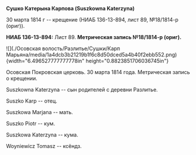 **Сушко Катерына Карпова (Suszkowna Katerzyna)**

30 марта 1814 г -- крещение (НИАБ 136-13-894, лист 89, №18/1814-р
(ориг)).

**НИАБ 136-13-894:** Лист 89. **Метрическая запись №18/1814-р (ориг).**

![](./Осовская волость/Разлитье/Сушки/Карп Марьяна/media/1a4dcb3b21219b1f6c8d50dced5a4b40f2ebb552.png){width="6.496527777777778in"
height="0.8823851706036745in"}

Осовская Покровская церковь. 30 марта 1814 года. Метрическая запись о
крещении.

Suszkowna Katerzyna -- сын родителей с деревни Разлитье.

Suszko Karp -- отец.

Suszkowa Marjana -- мать.

Suszko Piotr -- кум.

Suszkowa Katerzyna -- кума.

Woyniewicz Tomasz -- ксёндз.
